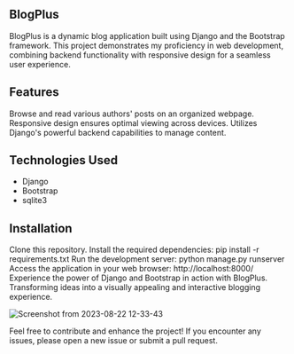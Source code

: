 ## BlogPlus
BlogPlus is a dynamic blog application built using Django and the Bootstrap framework. This project demonstrates my proficiency in web development, combining backend functionality with responsive design for a seamless user experience.

## Features
Browse and read various authors' posts on an organized webpage.
Responsive design ensures optimal viewing across devices.
Utilizes Django's powerful backend capabilities to manage content.

## Technologies Used
- Django
- Bootstrap
- sqlite3

## Installation
Clone this repository.
Install the required dependencies: pip install -r requirements.txt
Run the development server: python manage.py runserver
Access the application in your web browser: http://localhost:8000/
Experience the power of Django and Bootstrap in action with BlogPlus. Transforming ideas into a visually appealing and interactive blogging experience.

![Screenshot from 2023-08-22 12-33-43](https://github.com/haddercone/Blog-App/assets/32171406/edab125f-c1e1-4a9c-91e7-eb26a7b2602f)

Feel free to contribute and enhance the project! If you encounter any issues, please open a new issue or submit a pull request.
